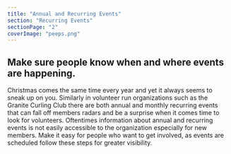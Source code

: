 ```yaml
---
title: "Annual and Recurring Events"
section: "Recurring Events"
sectionPage: "2"
coverImage: "peeps.png"
---
```


## Make sure people know when and where events are happening.

Christmas comes the same time every year and yet it always seems to sneak up on you. Similarly in volunteer run organizations such as the Granite Curling Club there are both annual and monthly recurring events that can fall off members radars and be a surprise when it comes time to look for volunteers. Oftentimes information about annual and recurring events is not easily accessible to the organization especially for new members. Make it easy for people who want to get involved, as events are scheduled follow these steps for greater visibility.
